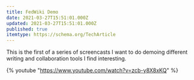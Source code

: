 ```yaml
---
title: FedWiki Demo
date: 2021-03-27T15:51:01.000Z
updated: 2021-03-27T15:51:01.000Z
published: true
itemtype: https://schema.org/TechArticle
---
```


This is the first of a series of screencasts I want to do demoing different writing and collaboration tools I find interesting.

{% youtube "https://www.youtube.com/watch?v=zcb-y8X8xKQ" %}
